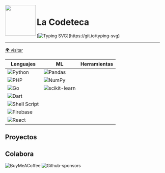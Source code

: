<img align="left" width="100" height="100" src="https://lacodeteca.com/assets/images/coffe.png">

# La Codeteca

[![Typing SVG](https://readme-typing-svg.demolab.com/?lines=Si+vas+a+hacerlo+más+de+dos+veces;Automatizalo.;)](https://git.io/typing-svg)


***

[🌍 visitar](https://lacodeteca.com/)

| Lenguajes | ML | Herramientas |
| -- | -- | -- |
| ![Python](https://img.shields.io/badge/python-3670A0?style=for-the-badge&logo=python&logoColor=ffdd54)   |  ![Pandas](https://img.shields.io/badge/pandas-%23150458.svg?style=for-the-badge&logo=pandas&logoColor=white)  |    |
| ![PHP](https://img.shields.io/badge/php-%23777BB4.svg?style=for-the-badge&logo=php&logoColor=white)   | ![NumPy](https://img.shields.io/badge/numpy-%23013243.svg?style=for-the-badge&logo=numpy&logoColor=white)   |    |
| ![Go](https://img.shields.io/badge/go-%2300ADD8.svg?style=for-the-badge&logo=go&logoColor=white)  |  ![scikit-learn](https://img.shields.io/badge/scikit--learn-%23F7931E.svg?style=for-the-badge&logo=scikit-learn&logoColor=white)  |    |
| ![Dart](https://img.shields.io/badge/dart-%230175C2.svg?style=for-the-badge&logo=dart&logoColor=white)   |    |    |
| ![Shell Script](https://img.shields.io/badge/shell_script-%23121011.svg?style=for-the-badge&logo=gnu-bash&logoColor=white)   |    |    |
| ![Firebase](https://img.shields.io/badge/firebase-%23039BE5.svg?style=for-the-badge&logo=firebase)  |    |    |
| ![React](https://img.shields.io/badge/react-%2320232a.svg?style=for-the-badge&logo=react&logoColor=%2361DAFB)  |    |    |


## Proyectos


## Colabora

![BuyMeACoffee](https://img.shields.io/badge/Buy%20Me%20a%20Coffee-30363D?style=for-the-badge&logo=buy-me-a-coffee&logoColor=black)
![Github-sponsors](https://img.shields.io/badge/sponsor-30363D?style=for-the-badge&logo=GitHub-Sponsors&logoColor=#EA4AAA)
